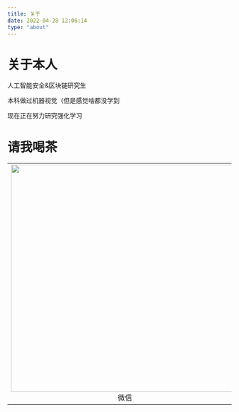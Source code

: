 ```yaml
---
title: 关于
date: 2022-04-28 12:06:14
type: "about"
---
```


# 关于本人

人工智能安全&区块链研究生

本科做过机器视觉（但是感觉啥都没学到

现在正在努力研究强化学习

# 请我喝茶

<table>
    <tr>
        <td ><center><img src="http://img.peterli.club/img/8FC3CDE76EB8FD1121E07ED7CAD74920.png" width="512" height="512" ></br>微信</center></td>
        <td ><center><img src="http://img.peterli.club/img/F0F5202DB814596F2DDF6EE9FF640ACB.jpg" width="512" height="512" ></br>支付宝</center></td>
    </tr>
</table>